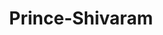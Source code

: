 ---
title: Prince-Shivaram
github: https://github.com/Prince-Shivaram
mode: light
transition: 1s
score: 47.6
archetype:
- Little Bit of Everything
---